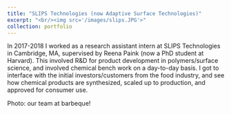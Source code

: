 ```yaml
---
title: "SLIPS Technologies (now Adaptive Surface Technologies)"
excerpt: "<br/><img src='/images/slips.JPG'>"
collection: portfolio
---
```


In 2017-2018 I worked as a research assistant intern at SLIPS Technologies in Cambridge, MA, supervised by Reena Paink (now a PhD student at Harvard). This involved R&D for product development in polymers/surface science, and involved chemical bench work on a day-to-day basis. I got to interface with the initial investors/customers from the food industry, and see how chemical products are synthesized, scaled up to production, and approved for consumer use. 

Photo: our team at barbeque!


